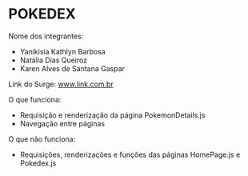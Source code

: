 # POKEDEX

Nome dos integrantes: 
- Yanikisia Kathlyn Barbosa
- Natália Dias Queiroz
- Karen Alves de Santana Gaspar

Link do Surge: www.link.com.br

O que funciona:
- Requisição e renderização da página PokemonDetails.js
- Navegação entre páginas

O que não funciona: 
- Requisições, renderizações e funções das páginas HomePage.js e Pokedex.js
